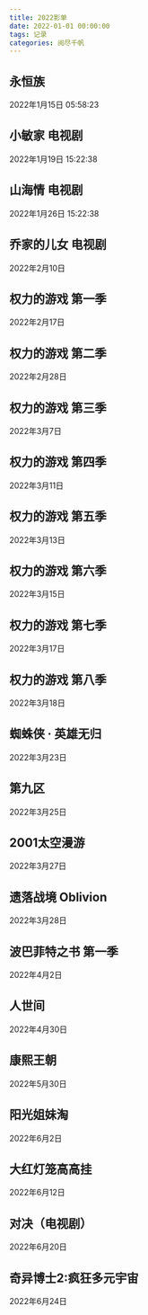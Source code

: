 ```yaml
---
title: 2022影单
date: 2022-01-01 00:00:00
tags: 记录
categories: 阅尽千帆
---
```


## 永恒族 
2022年1月15日 05:58:23

## 小敏家 电视剧
2022年1月19日 15:22:38 

## 山海情 电视剧
2022年1月26日 15:22:38 

## 乔家的儿女 电视剧
2022年2月10日 

## 权力的游戏 第一季
2022年2月17日

## 权力的游戏 第二季
2022年2月28日

## 权力的游戏 第三季
2022年3月7日

## 权力的游戏 第四季
2022年3月11日

## 权力的游戏 第五季
2022年3月13日

## 权力的游戏 第六季
2022年3月15日

## 权力的游戏 第七季
2022年3月17日

## 权力的游戏 第八季
2022年3月18日

## 蜘蛛侠 · 英雄无归 
2022年3月23日

## 第九区 
2022年3月25日

## 2001太空漫游
2022年3月27日

## 遗落战境 Oblivion
2022年3月28日

## 波巴菲特之书 第一季
2022年4月2日

## 人世间
2022年4月30日


## 康熙王朝
2022年5月30日

## 阳光姐妹淘
2022年6月2日

## 大红灯笼高高挂
2022年6月12日

## 对决（电视剧）
2022年6月20日

## 奇异博士2:疯狂多元宇宙
2022年6月24日

